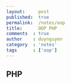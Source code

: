 ```yaml
---
layout:     post
published:  true
permalink:  /notes/oop
title: 		OOP PHP
comments  : true
author    : duynguyen
category  : 'notes'
tags      : ['oop']
---
```


## PHP
